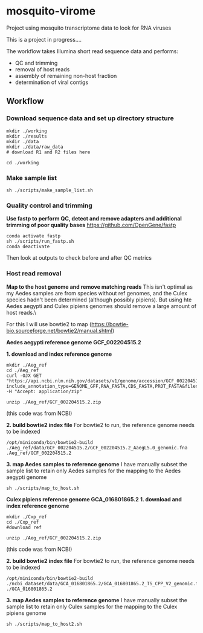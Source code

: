 # mosquito-virome
Project using mosquito transcriptome data to look for RNA viruses

This is a project in progress....

The workflow takes Illumina short read sequence data and performs:
  - QC and trimming
  - removal of host reads
  - assembly of remaining non-host fraction
  - determination of viral contigs





## Workflow


### Download sequence data and set up directory structure 

``` 
mkdir ./working
mkdir ./results
mkdir ./data
mkdir ./data/raw_data
# download R1 and R2 files here 

cd ./working
```



### Make sample list

``` 
sh ./scripts/make_sample_list.sh
```

### Quality control and trimming 

**Use fastp to perform QC, detect and remove adapters and additional trimming of poor quality bases**
https://github.com/OpenGene/fastp
``` 
conda activate fastp
sh ./scripts/run_fastp.sh
conda deactivate
```
Then look at outputs to check before and after QC metrics


### Host read removal

**Map to the host genome and remove matching reads** 
This isn't optimal as my Aedes samples are from species without ref genomes, and the Culex species hadn't been determined (although possibly pipiens). But using hte Aedes aegypti and Culex pipiens genomes should remove a large amount of host reads.\

For this I will use bowtie2 to map (https://bowtie-bio.sourceforge.net/bowtie2/manual.shtml)

**Aedes aegypti reference genome GCF_002204515.2**

**1. download and index reference genome** 
``` 
mkdir ./Aeg_ref
cd ./Aeg_ref
curl -OJX GET "https://api.ncbi.nlm.nih.gov/datasets/v1/genome/accession/GCF_002204515.2/download?include_annotation_type=GENOME_GFF,RNA_FASTA,CDS_FASTA,PROT_FASTA&filename=GCF_002204515.2.zip" -H "Accept: application/zip"

unzip ./Aeg_ref/GCF_002204515.2.zip
```
(this code was from NCBI)

**2. build bowtie2 index file** 
For bowtie2 to run, the reference genome needs to be indexed
``` 
/opt/miniconda/bin/bowtie2-build ./Aeg_ref/data/GCF_002204515.2/GCF_002204515.2_AaegL5.0_genomic.fna .Aeg_ref/GCF_002204515.2
```

**3. map Aedes samples to reference genome** 
I have manually subset the sample list to retain only Aedes samples for the mapping to the Aedes aegypti genome
```
sh ./scripts/map_to_host.sh
```

**Culex pipiens reference genome GCA_016801865.2**
**1. download and index reference genome** 
``` 
mkdir ./Cxp_ref
cd ./Cxp_ref
#download ref 

unzip ./Aeg_ref/GCF_002204515.2.zip
```
(this code was from NCBI)

**2. build bowtie2 index file** 
For bowtie2 to run, the reference genome needs to be indexed
``` 
/opt/miniconda/bin/bowtie2-build ./ncbi_dataset/data/GCA_016801865.2/GCA_016801865.2_TS_CPP_V2_genomic.fna ./GCA_016801865.2
```

**3. map Aedes samples to reference genome** 
I have manually subset the sample list to retain only Culex samples for the mapping to the Culex pipiens genome
```
sh ./scripts/map_to_host2.sh
```
